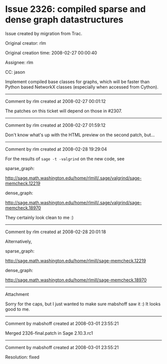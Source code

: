 # Issue 2326: compiled sparse and dense graph datastructures

Issue created by migration from Trac.

Original creator: rlm

Original creation time: 2008-02-27 00:00:40

Assignee: rlm

CC:  jason

Implement compiled base classes for graphs, which will be faster than Python based NetworkX classes (especially when accessed from Cython).


---

Comment by rlm created at 2008-02-27 00:01:12

The patches on this ticket will depend on those in #2307.


---

Comment by rlm created at 2008-02-27 01:59:12

Don't know what's up with the HTML preview on the second patch, but...


---

Comment by rlm created at 2008-02-28 19:29:04

For the results of `sage -t -valgrind` on the new code, see

sparse_graph:

http://sage.math.washington.edu/home/rlmill/.sage/valgrind/sage-memcheck.12219

dense_graph:

http://sage.math.washington.edu/home/rlmill/.sage/valgrind/sage-memcheck.18970

They certainly look clean to me :)


---

Comment by rlm created at 2008-02-28 20:01:18

Alternatively,

sparse_graph:

http://sage.math.washington.edu/home/rlmill/sage-memcheck.12219

dense_graph:

http://sage.math.washington.edu/home/rlmill/sage-memcheck.18970


---

Attachment

Sorry for the caps, but I just wanted to make sure mabshoff saw it :)  It looks good to me.


---

Comment by mabshoff created at 2008-03-01 23:55:21

Merged 2326-final.patch in Sage 2.10.3.rc1


---

Comment by mabshoff created at 2008-03-01 23:55:21

Resolution: fixed
